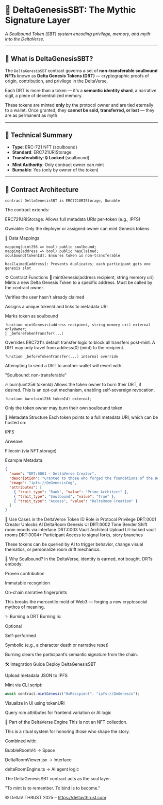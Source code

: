 # 🔐 DeltaGenesisSBT: The Mythic Signature Layer

_A Soulbound Token (SBT) system encoding privilege, memory, and myth into the DeltaVerse._

---

## 🧠 What is DeltaGenesisSBT?

The `DeltaGenesisSBT` contract governs a set of **non-transferable soulbound NFTs** known as **Delta Genesis Tokens (DRT)** — cryptographic proofs of origin, contribution, and privilege in the DeltaVerse.

Each DRT is more than a token — it's a **semantic identity shard**, a narrative sigil, a piece of decentralized memory.

These tokens are minted **only** by the protocol owner and are tied eternally to a wallet. Once granted, they **cannot be sold, transferred, or lost** — they are as permanent as myth.

---

## 🔧 Technical Summary

- **Type**: ERC-721 NFT (soulbound)
- **Standard**: ERC721URIStorage
- **Transferability**: 🔒 **Locked** (soulbound)
- **Mint Authority**: Only contract owner can mint
- **Burnable**: Yes (only by owner of the token)

---

## 🧬 Contract Architecture

```solidity
contract DeltaGenesisSBT is ERC721URIStorage, Ownable
```
The contract extends:

ERC721URIStorage: Allows full metadata URIs per-token (e.g., IPFS)

Ownable: Only the deployer or assigned owner can mint Genesis tokens

🧾 Data Mappings
```solidity
mapping(uint256 => bool) public soulbound;
mapping(address => bool) public hasClaimed;
soulbound[tokenId]: Ensures token is non-transferable

hasClaimed[address]: Prevents duplicates; each participant gets one genesis slot
```
⚙️ Contract Functions
🔨 mintGenesis(address recipient, string memory uri)
Mints a new Delta Genesis Token to a specific address. Must be called by the contract owner.

Verifies the user hasn't already claimed

Assigns a unique tokenId and links to metadata URI

Marks token as soulbound

```solidity
function mintGenesis(address recipient, string memory uri) external onlyOwner;
🔁 _beforeTokenTransfer(...)
```
Overrides ERC721's default transfer logic to block all transfers post-mint. A DRT may only travel from address(0) (mint) to the recipient.

```solidity
function _beforeTokenTransfer(...) internal override
```
Attempting to send a DRT to another wallet will revert with:

"Soulbound: non-transferable"

🔥 burn(uint256 tokenId)
Allows the token owner to burn their DRT, if desired. This is an opt-out mechanism, enabling self-sovereign revocation.

```solidity
function burn(uint256 tokenId) external;
```
Only the token owner may burn their own soulbound token.

🧱 Metadata Structure
Each token points to a full metadata URI, which can be hosted on:

IPFS

Arweave

Filecoin (via NFT.storage)

Example Metadata:

```json
{
  "name": "DRT:0001 – DeltaVerse Creator",
  "description": "Granted to those who forged the foundations of the DeltaVerse Engine.",
  "image": "ipfs://QmGenesisCog",
  "attributes": [
    { "trait_type": "Rank", "value": "Prime Architect" },
    { "trait_type": "Soulbound", "value": "True" },
    { "trait_type": "Access", "value": "DeltaRoom Creation" }
  ]
}
```
🧩 Use Cases in the DeltaVerse
Token ID	Role in Protocol	Privilege
DRT:0001	Creator	Unlocks AI DeltaRoom Genesis UI
DRT:0002	Tone Bender	Shift room moods via interface
DRT:0003	Vault Architect	Upload Lit-locked vault rooms
DRT:0004+	Participant	Access to signal forks, story branches

These tokens can be queried by AI to trigger behavior, change visual thematics, or personalize room drift mechanics.

🚫 Why Soulbound?
In the DeltaVerse, identity is earned, not bought.
DRTs embody:

Proven contribution

Immutable recognition

On-chain narrative fingerprints

This breaks the mercantile mold of Web3 — forging a new cryptosocial mythos of meaning.

✨ Burning a DRT
Burning is:

Optional

Self-performed

Symbolic (e.g., a character death or narrative reset)

Burning clears the participant’s semantic signature from the chain.

🛠 Integration Guide
Deploy DeltaGenesisSBT

Upload metadata JSON to IPFS

Mint via CLI script:

```ts
await contract.mintGenesis("0xRecipient", "ipfs://QmGenesis");
```
Visualize in UI using tokenURI

Query role attributes for frontend variation or AI logic

🔮 Part of the DeltaVerse Engine
This is not an NFT collection.

This is a ritual system for honoring those who shape the story.

Combined with:

BubbleRoomV4 → Space

DeltaRoomViewer.jsx → Interface

deltaRoomEngine.ts → AI agent logic

The DeltaGenesisSBT contract acts as the soul layer.

"To mint is to remember. To bind is to become."

© DeltaV THRUST 2025 – https://deltavthrust.com
